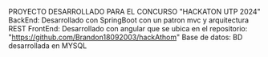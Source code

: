 PROYECTO DESARROLLADO PARA EL CONCURSO "HACKATON UTP 2024"
BackEnd: Desarrollado con SpringBoot con un patron mvc y arquitectura REST
FrontEnd: Desarrollado con angular que se ubica en el repositorio: "https://github.com/Brandon18092003/hackAthom"
Base de datos: BD desarrollada en MYSQL
